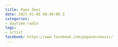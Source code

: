 ```yaml
---
title: Papa Zeus
date: 2021-01-06 08:49:00 Z
categories:
- daytime-radio
tags:
- artist
facebook: https://www.facebook.com/papazeusmusic/
---
```



